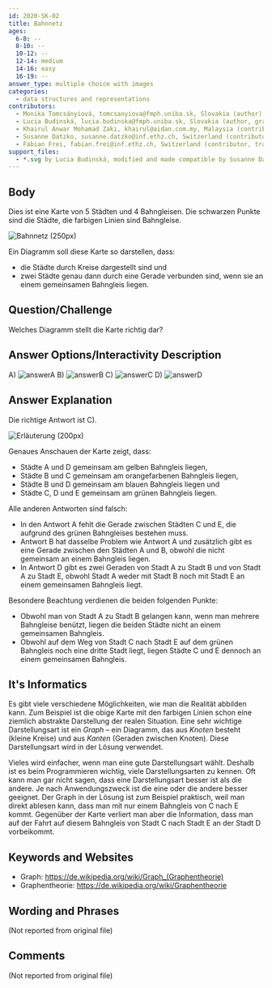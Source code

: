 ```yaml
---
id: 2020-SK-02
title: Bahnnetz
ages:
  6-8: --
  8-10: --
  10-12: --
  12-14: medium
  14-16: easy
  16-19: --
answer_type: multiple choice with images
categories:
  - data structures and representations
contributors:
  - Monika Tomcsányiová, tomcsanyiova@fmph.uniba.sk, Slovakia (author)
  - Lucia Budinská, lucia.budinska@fmph.uniba.sk, Slovakia (author, graphics)
  - Khairul Anwar Mohamad Zaki, khairul@aidan.com.my, Malaysia (contributor)
  - Susanne Datzko, susanne.datzko@inf.ethz.ch, Switzerland (contributor, graphics)
  - Fabian Frei, fabian.frei@inf.ethz.ch, Switzerland (contributor, translation from English into German)
support_files:
  - *.svg by Lucia Budinská, modified and made compatible by Susanne Datzko
---
```



## Body

Dies ist eine Karte von 5 Städten und 4 Bahngleisen. Die schwarzen Punkte sind die Städte, die farbigen Linien sind Bahngleise.

![](graphics/2020-SK-02_taskbody-compatible.svg "Bahnnetz (250px)")

Ein Diagramm soll diese Karte so darstellen, dass:
 - die Städte durch Kreise dargestellt sind und
 - zwei Städte genau dann durch eine Gerade verbunden sind, wenn sie an einem gemeinsamen Bahngleis liegen.


## Question/Challenge

Welches Diagramm stellt die Karte richtig dar?


## Answer Options/Interactivity Description


 A)  ![answerA]
 B)  ![answerB] 
 C)  ![answerC] 
 D)  ![answerD] 

[answerA]: graphics/2020-SK-02_answerA-compatible.svg "Antwort A (200px)"
[answerB]: graphics/2020-SK-02_answerB-compatible.svg "Antwort B (200px)"
[answerC]: graphics/2020-SK-02_answerC-compatible.svg "Antwort C (200px)"
[answerD]: graphics/2020-SK-02_answerD-compatible.svg "Antwort D (200px)"


## Answer Explanation

Die richtige Antwort ist C).

![](graphics/2020-SK-02_explanation-compatible.svg "Erläuterung (200px)")

Genaues Anschauen der Karte zeigt, dass:
 - Städte A und D gemeinsam am gelben Bahngleis liegen,
 - Städte B und C gemeinsam am orangefarbenen Bahngleis liegen, 
 - Städte B und D gemeinsam am blauen Bahngleis liegen und
 - Städte C, D und E gemeinsam am grünen Bahngleis liegen. 

Alle anderen Antworten sind falsch:
 - In den Antwort A fehlt die Gerade zwischen Städten C und E, die aufgrund des grünen Bahngleises bestehen muss. 
 - Antwort B hat dasselbe Problem wie Antwort A und zusätzlich gibt es eine Gerade zwischen den Städten A und B, obwohl die nicht gemeinsam an einem Bahngleis liegen.
 - In Antwort D gibt es zwei Geraden von Stadt A zu Stadt B und von Stadt A zu Stadt E, obwohl Stadt A weder mit Stadt B noch mit Stadt E an einem gemeinsamen Bahngleis liegt.

Besondere Beachtung verdienen die beiden folgenden Punkte:
 - Obwohl man von Stadt A zu Stadt B gelangen kann, wenn man mehrere Bahngleise benützt, liegen die beiden Städte nicht an einem gemeinsamen Bahngleis.
 - Obwohl auf dem Weg von Stadt C nach Stadt E auf dem grünen Bahngleis noch eine dritte Stadt liegt, liegen Städte C und E dennoch an einem gemeinsamen Bahngleis.


## It's Informatics

Es gibt viele verschiedene Möglichkeiten, wie man die Realität abbilden kann. Zum Beispiel ist die obige Karte mit den farbigen Linien schon eine ziemlich abstrakte Darstellung der realen Situation. Eine sehr wichtige Darstellungsart ist ein _Graph_ – ein Diagramm, das aus _Knoten_ besteht (kleine Kreise) und aus _Kanten_ (Geraden zwischen Knoten). Diese Darstellungsart wird in der Lösung verwendet.

Vieles wird einfacher, wenn man eine gute Darstellungsart wählt. Deshalb ist es beim Programmieren wichtig, viele Darstellungsarten zu kennen. Oft kann man gar nicht sagen, dass eine Darstellungsart besser ist als die andere. Je nach Anwendungszweck ist die eine oder die andere besser geeignet. Der Graph in der Lösung ist zum Beispiel praktisch, weil man direkt ablesen kann, dass man mit nur einem Bahngleis von C nach E kommt. Gegenüber der Karte verliert man aber die Information, dass man auf der Fahrt auf diesem Bahngleis von Stadt C nach Stadt E an der Stadt D vorbeikommt.


## Keywords and Websites

 - Graph: https://de.wikipedia.org/wiki/Graph_(Graphentheorie)
 - Graphentheorie: https://de.wikipedia.org/wiki/Graphentheorie


## Wording and Phrases

(Not reported from original file)


## Comments

(Not reported from original file)
